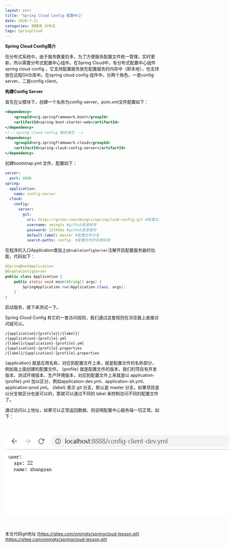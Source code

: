 ```yaml
---
layout: post
title: "Spring Cloud Config 配置中心"
date: 2020-7-11
categories: 微服务 分布式
tags: SpringCloud
--- 
```


**Spring Cloud Config简介**

在分布式系统中，由于服务数量巨多，为了方便服务配置文件统一管理，实时更新，所以需要分布式配置中心组件。在Spring Cloud中，有分布式配置中心组件spring cloud config ，它支持配置服务放在配置服务的内存中（即本地），也支持放在远程Git仓库中。在spring cloud config 组件中，分两个角色，一是config server，二是config client。

**构建Config Server**

首先在父模块下，创建一个名称为config-server，pom.xml文件配置如下：

```xml
<dependency>
    <groupId>org.springframework.boot</groupId>
    <artifactId>spring-boot-starter-web</artifactId>
</dependency>
<!-- spring cloud config 服务端包 -->
<dependency>
    <groupId>org.springframework.cloud</groupId>
    <artifactId>spring-cloud-config-server</artifactId>
</dependency>
```

创建bootstrap.yml 文件，配置如下：

```yaml
server:
  port: 8888
spring:
  application:
    name: config-server
  cloud:
    config:
      server:
        git:
          uri: https://gitee.com/xmingtx/springcloud-config.git #配置文件所在仓库
          username: xmingtx #github登录账号
          password: 123456a #github登录密码
          default-label: master #配置文件分支
          search-paths: config  #配置文件所在根目录
```

在程序的入口Application类加上`@EnableConfigServer`注解开启配置服务器的功能，代码如下：

```java
@SpringBootApplication
@EnableConfigServer
public class Application {
    public static void main(String[] args) {
        SpringApplication.run(Application.class, args);
    }
}
```

启动服务，接下来测试一下。

Spring Cloud Config 有它的一套访问规则，我们通过这套规则在浏览器上直接访问就可以。

```
/{application}/{profile}[/{label}]
/{application}-{profile}.yml
/{label}/{application}-{profile}.yml
/{application}-{profile}.properties
/{label}/{application}-{profile}.properties
```

{application} 就是应用名称，对应到配置文件上来，就是配置文件的名称部分，例如我上面创建的配置文件。
{profile} 就是配置文件的版本，我们的项目有开发版本、测试环境版本、生产环境版本，对应到配置文件上来就是以 application-{profile}.yml 加以区分，例如application-dev.yml、application-sit.yml、application-prod.yml。
{label} 表示 git 分支，默认是 master 分支，如果项目是以分支做区分也是可以的，那就可以通过不同的 label 来控制访问不同的配置文件了。

通过访问以上地址，如果可以正常返回数据，则说明配置中心服务端一切正常。如下：

<div style="width:780px;height:264px;margin:50px 0px;">
    <img alt="config.png" src="/images/config.png" width="780" height="264"/>
</div>

本文代码git地址 [https://gitee.com/xmingtx/springcloud-lesson.git](https://gitee.com/xmingtx/springcloud-lesson.git)
